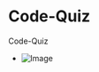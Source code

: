 # Code-Quiz
Code-Quiz


- ![Image](https://user-images.githubusercontent.com/63420051/109405940-165e9880-7943-11eb-9f5d-1129db7394a5.png)
